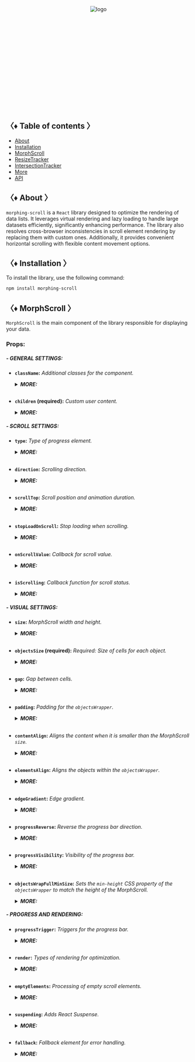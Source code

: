 <div align="center" style="height: 282px;">
  <img src="https://drive.google.com/uc?export=view&id=1mpb5TAElX3Xla4sGFISp4bQMu0zuNJaa" alt="logo"/>
</div>

## 〈♦ Table of contents 〉

- [About](#-about-)
- [Installation](#-installation-)
- [MorphScroll](#-morph_scroll-)
- [ResizeTracker](#-resizet_racker-)
- [IntersectionTracker](#-intersection_tracker-)
- [More](#-More-)
- [API](#-api-)

## 〈♦ About 〉

`morphing-scroll` is a `React` library designed to optimize the rendering of data lists. It leverages virtual rendering and lazy loading to handle large datasets efficiently, significantly enhancing performance. The library also resolves cross-browser inconsistencies in scroll element rendering by replacing them with custom ones. Additionally, it provides convenient horizontal scrolling with flexible content movement options.

## 〈♦ Installation 〉

To install the library, use the following command:

```bash
npm install morphing-scroll
```

## 〈♦ MorphScroll 〉

`MorphScroll` is the main component of the library responsible for displaying your data.

### Props:

##### - GENERAL SETTINGS:

- **`className`:** _Additional classes for the component._
  <details>
  <summary><strong><em>MORE:</em></strong></summary>
  <br />
  <strong>• Type:</strong> string<br />
  <br />
  <strong>• Description:</strong> <em><br />
  This parameter allows you to apply custom CSS classes to the <code>MorphScroll</code> component, enabling further customization and styling to fit your design needs.✨</em><br />
  <br />
  <strong>• Example:</strong>

  ```tsx
  <MorphScroll
    className="your-class"
    // another props
  >
    {children}
  </MorphScroll>
  ```

  </details>
  <h2>

- **`children` (required):** _Custom user content._
  <details>
  <summary><strong><em>MORE:</em></strong></summary>
  <br />
  <strong>• Type:</strong> React.ReactNode<br />
  <br />
  <strong>• Description:</strong> <em><br />
  This is where you can pass your list elements.<br />
  Make sure to provide unique keys for each list item, as per React's rules. The <code>MorphScroll</code> component ensures that the cells it generates will use the same keys as your list items, allowing it to render the correct cells for the current list.<br />
  Additionally, <code>MorphScroll</code> handles a passed <code>null</code> value the same way as <code>undefined</code>, rendering nothing in both cases.</em><br />
  <br />
  <strong>• Example:</strong>

  ```tsx
  <MorphScroll
  // props
  >
    {children}
  </MorphScroll>
  ```

  </details>

##### - SCROLL SETTINGS:

- **`type`:** _Type of progress element._
    <details>
    <summary><strong><em>MORE:</em></strong></summary>
  <br />
    <strong>• Type:</strong> "scroll" | "slider"<br />
    <br />
    <strong>• Default:</strong> "scroll"<br />
    <br />
    <strong>• Description:</strong> <em><br />
    This parameter defines how the provided <code>progressElement</code> behaves within <code>progressTrigger</code> and how you interact with it.<br />
    With the default <code>type="scroll"</code>, it functions as a typical scrollbar. However, with <code>type="slider"</code>, it displays distinct elements indicating the number of full scroll steps within the list.<br />
    For More details, refer to <code>progressTrigger/progressElement</code>.</em><br />
    <br />
    <strong>• Example:</strong>

  ```tsx
  <MorphScroll
    type="slider"
    // another props
  >
    {children}
  </MorphScroll>
  ```

    </details>
    <h2>

- **`direction`:** _Scrolling direction._
  <details>
  <summary><strong><em>MORE:</em></strong></summary>
  <br />
  <strong>• Type:</strong> "x" | "y"<br />
  <br />
  <strong>• Default:</strong> "y"<br />
  <br />
  <strong>• Description:</strong> <em><br />
  This parameter changes the scroll or slider type direction based on the provided value.<br />
  You can set it to horizontal or vertical to customize the component according to your needs.</em><br />
  <br />
  <strong>• Example:</strong>

  ```tsx
  <MorphScroll
    direction="x"
    // another props
  >
    {children}
  </MorphScroll>
  ```

  </details>
  <h2>

- **`scrollTop`:** _Scroll position and animation duration._
  <details>
  <summary><strong><em>MORE:</em></strong></summary>
  <br />
  <strong>• Type:</strong> { value: number | "end" | null; duration?: number }<br />
  <br />
  <strong>• Default:</strong> { value: 1; duration: 200 }<br />
  <br />
  <strong>• Description:</strong> <em><br />
  This parameter will help you set your own scroll values.<br />
  The default value for <code>value</code> is set to 1 to prevent sudden scrolling to the start of the list, especially when loading new elements at the top of the MorphScroll. The value parameter also accepts <code>null</code>, this is done so that after using <code>scrollTop</code> you can reset the passed value for later use of the same value. The value <code>"end"</code> scrolls to the end of the list upon loading and is useful when adding new items to the bottom of the list and will not work when adding new items to the top.<br />
  The <code>duration</code> parameter specifies the scrolling speed for the <code>scrollTop</code> values. This parameter is optional and you can only use `value'.</em><br />
  <br />
  <strong>• Example:</strong>

  ```tsx
  <MorphScroll
    scrollTop={{ value: 100; duration: 100 }}
    // another props
  >
    {children}
  </MorphScroll>
  ```

  </details>
  <h2>

- **`stopLoadOnScroll`:** _Stop loading when scrolling._
  <details>
  <summary><strong><em>MORE:</em></strong></summary>
  <br />
  <strong>• Type:</strong> boolean<br />
  <br />
  <strong>• Default:</strong> false<br />
  <br />
  <strong>• Description:</strong> <em><br />
  This parameter helps optimize list performance during scrolling. When set to <code>true</code>, new items will not load while the list is being scrolled and will only load after scrolling stops. This can be particularly useful for lists with a large number of items.</em><br />
  <br />
  <strong>• Example:</strong>

  ```tsx
  <MorphScroll
    stopLoadOnScroll
    // another props
  >
    {children}
  </MorphScroll>
  ```

  </details>
  <h2>

- **`onScrollValue`:** _Callback for scroll value._
  <details>
  <summary><strong><em>MORE:</em></strong></summary>
  <br />
  <strong>• Type:</strong> (scroll: number) => void<br />
  <br />
  <strong>• Description:</strong> <em><br />
  This parameter accepts a callback function that is triggered on every scroll event. The callback receives the current scroll position as a number. The return value of the callback can be used to determine custom behavior based on the scroll value.</em><br />
  <br />
  <strong>• Example:</strong>

  ```tsx
  <MorphScroll
    onScrollValue={
      (scroll) => {
        console.log("Scroll position:", scroll);
        return scroll > 100;
      },
    }
    // another props
  >
    {children}
  </MorphScroll>
  ```

  </details>
  <h2>

- **`isScrolling`:** _Callback function for scroll status._
  <details>
  <summary><strong><em>MORE:</em></strong></summary>
  <br />
  <strong>• Type:</strong> (motion: boolean) => void<br />
  <br />
  <strong>• Description:</strong> <em><br />
  This parameter accepts a callback function that is triggered whenever the scroll status changes. The callback receives a boolean value, where <code>true</code> indicates that scrolling is in progress, and <code>false</code> indicates that scrolling has stopped. This can be useful for triggering additional actions, such as pausing animations or loading indicators based on the scroll state.</em><br />
  <br />
  <strong>• Example:</strong>

  ```tsx
  <MorphScroll
    isScrolling={(motion) => {
      console.log(motion ? "Scrolling..." : "Scroll stopped.");
    }}
    // another props
  >
    {children}
  </MorphScroll>
  ```

  </details>

##### - VISUAL SETTINGS:

- **`size`:** _MorphScroll width and height._
  <details>
  <summary><strong><em>MORE:</em></strong></summary>
  <br />
  <strong>• Type:</strong> number[]<br />
  <br />
  <strong>• Description:</strong> <em><br />
  This parameter sets the width and height of the <code>MorphScroll</code> component as an array of two numbers. These values help define the visual container for the scrollable area.<br />
  *The values are specified following the <code>width/height</code> rule in pixels, regardless of the <code>direction</code>.<br />
  <br />
  If this parameter is not specified, <code>MorphScroll</code> will use the <code>ResizeTracker</code> component to measure the width and height of the area where <code>MorphScroll</code> is added. The dimensions will automatically adjust when the container changes.<br />
  *See the <code>ResizeTracker</code> section for more details.</em><br />
  <br />
  <strong>• Example:</strong>

  ```tsx
  <MorphScroll
    size={[100, 400]}
    // another props
  >
    {children}
  </MorphScroll>
  ```

  </details>
  <h2>

- **`objectsSize` (required):** _Required: Size of cells for each object._
  <details>
  <summary><strong><em>MORE:</em></strong></summary>
  <br />
  <strong>• Type:</strong> (number | "none" | "firstChild")[]<br />
  <br />
  <strong>• Description:</strong> <em><br />
  This parameter is the only required one. It defines the size of cells for each of your objects. <code>ObjectsSize</code> use an array of values.<br />
  *The values are specified following the <code>width/height</code> rule, regardless of the <code>direction</code>.<br />
  <br />
  If you pass <code>"none"</code>, cells will still be created, but <code>MorphScroll</code> will not calculate their sizes-they will simply wrap your objects. In this case, for example, you won’t be able to use the <code>infiniteScroll</code> feature, as it requires specific cell sizes for absolute positioning.. However, this is not a drawback if you are building something like a chat or a news feed, where the content can have varying heights, and it’s better to load new content as the user approaches the end of the existing list.<br />
  <br />
  If you specify the value <code>"firstChild"</code>, a <code>ResizeTracker</code> wrapper will be created for the first child of your list. This wrapper will calculate the size of the first child, and these dimensions will be applied to all cells in the list.</em><br />
  <br />
  <strong>• Example:</strong>

  ```tsx
  <MorphScroll
    objectsSize={[40, 40]}
    // objectsSize={["none", "none"]}
    // objectsSize={["firstChild", "firstChild"]}
    // another props
  >
    {children}
  </MorphScroll>
  ```

  </details>
  <h2>

- **`gap`:** _Gap between cells._
  <details>
  <summary><strong><em>MORE:</em></strong></summary>
  <br />
  <strong>• Type:</strong> number[] | number<br />
  <br />
  <strong>• Description:</strong> <em><br />
  This parameter allows you to set spacing between list items both horizontally and vertically. You can provide a single value, which will apply to both directions, or an array of two numbers to define separate spacing values.<br />
  *The values are specified following the <code>horizontal/vertical</code> rule in pixels, regardless of the <code>direction</code>.</em><br />
  <br />
  <strong>• Example:</strong>

  ```tsx
  <MorphScroll
    gap={10}
    // gap={[10, 10]}
    // another props
  >
    {children}
  </MorphScroll>
  ```

  </details>
  <h2>

- **`padding`:** _Padding for the `objectsWrapper`._
  <details>
  <summary><strong><em>MORE:</em></strong></summary>
  <br />
  <strong>• Type:</strong> number[] | number<br />
  <br />
  <strong>• Description:</strong> <em><br />
  This parameter defines the spacing between the list items and their wrapper, effectively increasing the width or height of the scrollable area. You can provide a single number, which will apply to all sides, or an array of two or four numbers to specify spacing for specific directions.<br />
  <br />
  *For a two-number array, the values follow the <code>horizontal/vertical</code> rule, while a four-number array follows the <code>top/right/bottom/left</code> rule. All values are in pixels and apply regardless of the <code>direction</code>.<br />
  <br />
  *Important: this is not a CSS property, even though its name might suggest otherwise. It specifically refers to modifying the width and height of the scrollable wrapper, affecting the dimensions of the scrollable area.</em><br />
  <br />
  <strong>• Example:</strong>

  ```tsx
  <MorphScroll
    padding={10}
    // padding={[10, 10]}
    // padding={[10, 10, 10, 10]}
    // another props
  >
    {children}
  </MorphScroll>
  ```

  </details>
  <h2>

- **`contentAlign`:** _Aligns the content when it is smaller than the MorphScroll `size`._
  <details>
  <summary><strong><em>MORE:</em></strong></summary>
  <br />
  <strong>• Type:</strong> ["start" | "center" | "end", "start" | "center" | "end"]<br />
  <br />
  <strong>• Description:</strong> <em><br />
  .</em><br />
  <br />
  <strong>• Example:</strong>

  ```tsx
  <MorphScroll
  // another props
  >
    {children}
  </MorphScroll>
  ```

  </details>
  <h2>

- **`elementsAlign`:** _Aligns the objects within the `objectsWrapper`._
  <details>
  <summary><strong><em>MORE:</em></strong></summary>
  <br />
  <strong>• Type:</strong> "start" | "center" | "end"<br />
  <br />
  <strong>• Description:</strong> <em><br />
  .</em><br />
  <br />
  <strong>• Example:</strong>

  ```tsx
  <MorphScroll
  // another props
  >
    {children}
  </MorphScroll>
  ```

  </details>
  <h2>

- **`edgeGradient`:** _Edge gradient._
  <details>
  <summary><strong><em>MORE:</em></strong></summary>
  <br />
  <strong>• Type:</strong> boolean | { color?: string; size?: number }<br />
  <br />
  <strong>• Default:</strong> if true { color: "rgba(0,0,0,0.4)", size: 40 }<br />
  <br />
  <strong>• Description:</strong> <em><br />
  .</em><br />
  <br />
  <strong>• Example:</strong>

  ```tsx
  <MorphScroll
  // another props
  >
    {children}
  </MorphScroll>
  ```

  </details>
  <h2>

- **`progressReverse`:** _Reverse the progress bar direction._
  <details>
  <summary><strong><em>MORE:</em></strong></summary>
  <br />
  <strong>• Type:</strong> boolean<br />
  <br />
  <strong>• Default:</strong> false<br />
  <br />
  <strong>• Description:</strong> <em><br />
  .</em><br />
  <br />
  <strong>• Example:</strong>

  ```tsx
  <MorphScroll
  // another props
  >
    {children}
  </MorphScroll>
  ```

  </details>
  <h2>

- **`progressVisibility`:** _Visibility of the progress bar._
  <details>
  <summary><strong><em>MORE:</em></strong></summary>
  <br />
  <strong>• Type:</strong> "visible" | "hover" | "hidden"<br />
  <br />
  <strong>• Default:</strong> "visible"<br />
  <br />
  <strong>• Description:</strong> <em><br />
  .</em><br />
  <br />
  <strong>• Example:</strong>

  ```tsx
  <MorphScroll
  // another props
  >
    {children}
  </MorphScroll>
  ```

  </details>
  <h2>

- **`objectsWrapFullMinSize`:** _Sets the `min-height` CSS property of the `objectsWrapper` to match the height of the MorphScroll._
  <details>
  <summary><strong><em>MORE:</em></strong></summary>
  <br />
  <strong>• Type:</strong> boolean<br />
  <br />
  <strong>• Default:</strong> false<br />
  <br />
  <strong>• Description:</strong> <em><br />
  .</em><br />
  <br />
  <strong>• Example:</strong>

  ```tsx
  <MorphScroll
  // another props
  >
    {children}
  </MorphScroll>
  ```

  </details>

##### - PROGRESS AND RENDERING:

- **`progressTrigger`:** _Triggers for the progress bar._
  <details>
  <summary><strong><em>MORE:</em></strong></summary>
  <br />
  <strong>• Type:</strong> {<br />
    wheel?: boolean;<br />
    content?: boolean;<br />
    progressElement?: boolean | React.ReactNode;<br />
    arrows?: boolean | { size?: number; element?: React.ReactNode };<br />
  }<br />
  <br />
  <strong>• Default:</strong> { wheel: true }<br />
  <br />
  <strong>• Description:</strong> <em><br />
  .</em><br />
  <br />
  <strong>• Example:</strong>

  ```tsx
  <MorphScroll
  // another props
  >
    {children}
  </MorphScroll>
  ```

  </details>
  <h2>

- **`render`:** _Types of rendering for optimization._
  <details>
  <summary><strong><em>MORE:</em></strong></summary>
  <br />
  <strong>• Type:</strong><br />
    | { type: "default" }<br />
    | { type: "lazy"; rootMargin?: number }<br />
    | { type: "virtual" }<br />
  <br />
  <strong>• Default:</strong> false<br />
  <br />
  <strong>• Description:</strong> <em><br />
  .</em><br />
  <br />
  <strong>• Example:</strong>

  ```tsx
  <MorphScroll
  // another props
  >
    {children}
  </MorphScroll>
  ```

  </details>
  <h2>

- **`emptyElements`:** _Processing of empty scroll elements._
  <details>
  <summary><strong><em>MORE:</em></strong></summary>
  <br />
  <strong>• Type:</strong><br />
    | { mode: "clear" }<br />
    | { mode: "fallback"; element?: React.ReactNode }<br />
  <br />
  <strong>• Default:</strong> false<br />
  <br />
  <strong>• Description:</strong> <em><br />
  .</em><br />
  <br />
  <strong>• Example:</strong>

  ```tsx
  <MorphScroll
  // another props
  >
    {children}
  </MorphScroll>
  ```

  </details>
  <h2>

- **`suspending`:** _Adds React Suspense._
  <details>
  <summary><strong><em>MORE:</em></strong></summary>
  <br />
  <strong>• Type:</strong> boolean<br />
  <br />
  <strong>• Default:</strong> false<br />
  <br />
  <strong>• Description:</strong> <em><br />
  .</em><br />
  <br />
  <strong>• Example:</strong>

  ```tsx
  <MorphScroll
  // another props
  >
    {children}
  </MorphScroll>
  ```

  </details>
  <h2>

- **`fallback`:** _Fallback element for error handling._
  <details>
  <summary><strong><em>MORE:</em></strong></summary>
  <br />
  <strong>• Type:</strong> React.ReactNode<br />
  <br />
  <strong>• Description:</strong> <em><br />
  .</em><br />
  <br />
  <strong>• Example:</strong>

  ```tsx
  <MorphScroll
  // another props
  >
    {children}
  </MorphScroll>
  ```

  </details>
